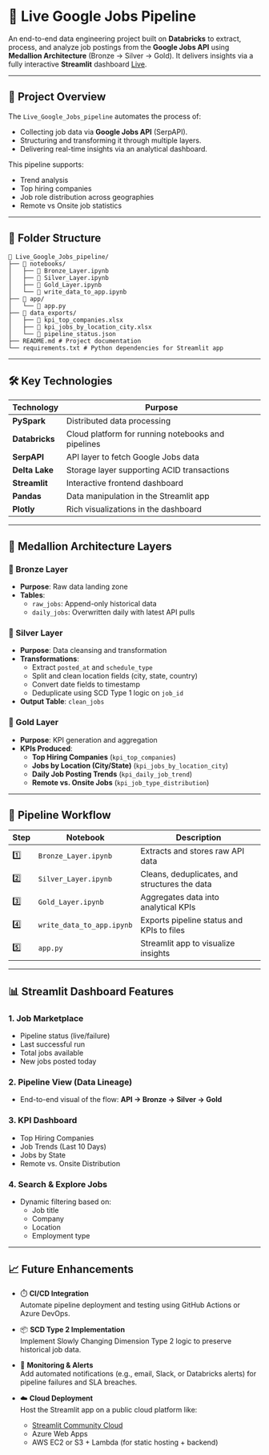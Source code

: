 # 📡 Live Google Jobs Pipeline

An end-to-end data engineering project built on **Databricks** to extract, process, and analyze job postings from the **Google Jobs API** using **Medallion Architecture** (Bronze → Silver → Gold). It delivers insights via a fully interactive **Streamlit** dashboard [Live](https://hello-world-3935897645615541.aws.databricksapps.com/).

---

## 🚀 Project Overview

The `Live_Google_Jobs_pipeline` automates the process of:
- Collecting job data via **Google Jobs API** (SerpAPI).
- Structuring and transforming it through multiple layers.
- Delivering real-time insights via an analytical dashboard.

This pipeline supports:
- Trend analysis
- Top hiring companies
- Job role distribution across geographies
- Remote vs Onsite job statistics

---
## 📁 Folder Structure
```
📁 Live_Google_Jobs_pipeline/
├── 📂 notebooks/
│   ├── 📄 Bronze_Layer.ipynb
│   ├── 📄 Silver_Layer.ipynb
│   ├── 📄 Gold_Layer.ipynb
│   └── 📄 write_data_to_app.ipynb
├── 📂 app/
│   └── 📄 app.py
├── 📂 data_exports/
│   ├── 📄 kpi_top_companies.xlsx
│   ├── 📄 kpi_jobs_by_location_city.xlsx
│   └── 📄 pipeline_status.json
├── README.md # Project documentation
└── requirements.txt # Python dependencies for Streamlit app
```
---

## 🛠️ Key Technologies

| Technology      | Purpose                                               |
|------------------|--------------------------------------------------------|
| **PySpark**      | Distributed data processing                          |
| **Databricks**   | Cloud platform for running notebooks and pipelines   |
| **SerpAPI**      | API layer to fetch Google Jobs data                  |
| **Delta Lake**   | Storage layer supporting ACID transactions           |
| **Streamlit**    | Interactive frontend dashboard                       |
| **Pandas**       | Data manipulation in the Streamlit app               |
| **Plotly**       | Rich visualizations in the dashboard                 |

---

## 🧱 Medallion Architecture Layers

### 🥉 Bronze Layer
- **Purpose**: Raw data landing zone
- **Tables**:
  - `raw_jobs`: Append-only historical data
  - `daily_jobs`: Overwritten daily with latest API pulls

### 🥈 Silver Layer
- **Purpose**: Data cleansing and transformation
- **Transformations**:
  - Extract `posted_at` and `schedule_type`
  - Split and clean location fields (city, state, country)
  - Convert date fields to timestamp
  - Deduplicate using SCD Type 1 logic on `job_id`
- **Output Table**: `clean_jobs`

### 🥇 Gold Layer
- **Purpose**: KPI generation and aggregation
- **KPIs Produced**:
  - **Top Hiring Companies** (`kpi_top_companies`)
  - **Jobs by Location (City/State)** (`kpi_jobs_by_location_city`)
  - **Daily Job Posting Trends** (`kpi_daily_job_trend`)
  - **Remote vs. Onsite Jobs** (`kpi_job_type_distribution`)

---

## 🔄 Pipeline Workflow

| Step | Notebook | Description |
|------|----------|-------------|
| 1️⃣ | `Bronze_Layer.ipynb` | Extracts and stores raw API data |
| 2️⃣ | `Silver_Layer.ipynb` | Cleans, deduplicates, and structures the data |
| 3️⃣ | `Gold_Layer.ipynb` | Aggregates data into analytical KPIs |
| 4️⃣ | `write_data_to_app.ipynb` | Exports pipeline status and KPIs to files |
| 5️⃣ | `app.py` | Streamlit app to visualize insights |

---

## 📊 Streamlit Dashboard Features

### 1. **Job Marketplace**
- Pipeline status (live/failure)
- Last successful run
- Total jobs available
- New jobs posted today

### 2. **Pipeline View (Data Lineage)**
- End-to-end visual of the flow: **API → Bronze → Silver → Gold**

### 3. **KPI Dashboard**
- Top Hiring Companies
- Job Trends (Last 10 Days)
- Jobs by State
- Remote vs. Onsite Distribution

### 4. **Search & Explore Jobs**
- Dynamic filtering based on:
  - Job title
  - Company
  - Location
  - Employment type

---
## 📈 Future Enhancements

- ⏱️ **CI/CD Integration**  
  Automate pipeline deployment and testing using GitHub Actions or Azure DevOps.

- 📦 **SCD Type 2 Implementation**  
  Implement Slowly Changing Dimension Type 2 logic to preserve historical job data.

- 🔔 **Monitoring & Alerts**  
  Add automated notifications (e.g., email, Slack, or Databricks alerts) for pipeline failures and SLA breaches.

- ☁️ **Cloud Deployment**  
  Host the Streamlit app on a public cloud platform like:
  - [Streamlit Community Cloud](https://streamlit.io/cloud)
  - Azure Web Apps
  - AWS EC2 or S3 + Lambda (for static hosting + backend)



